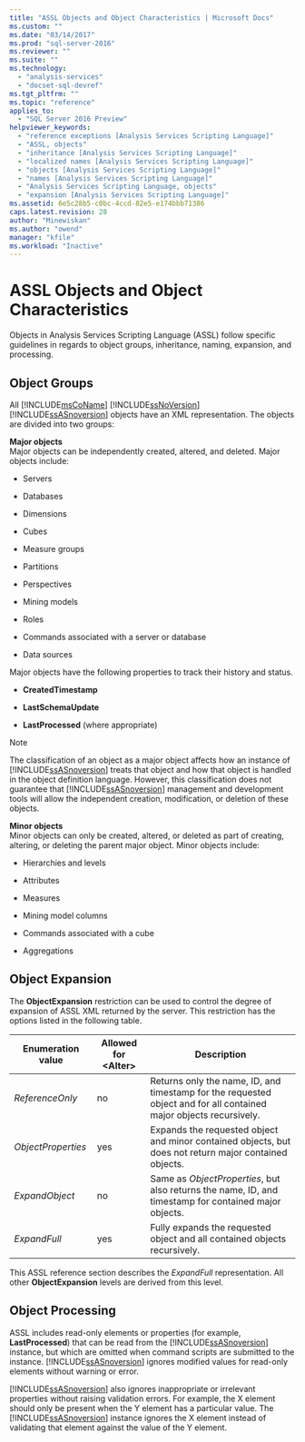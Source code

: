 ```yaml
---
title: "ASSL Objects and Object Characteristics | Microsoft Docs"
ms.custom: ""
ms.date: "03/14/2017"
ms.prod: "sql-server-2016"
ms.reviewer: ""
ms.suite: ""
ms.technology: 
  - "analysis-services"
  - "docset-sql-devref"
ms.tgt_pltfrm: ""
ms.topic: "reference"
applies_to: 
  - "SQL Server 2016 Preview"
helpviewer_keywords: 
  - "reference exceptions [Analysis Services Scripting Language]"
  - "ASSL, objects"
  - "inheritance [Analysis Services Scripting Language]"
  - "localized names [Analysis Services Scripting Language]"
  - "objects [Analysis Services Scripting Language]"
  - "names [Analysis Services Scripting Language]"
  - "Analysis Services Scripting Language, objects"
  - "expansion [Analysis Services Scripting Language]"
ms.assetid: 6e5c28b5-c0bc-4ccd-82e5-e174bbb71386
caps.latest.revision: 28
author: "Minewiskan"
ms.author: "owend"
manager: "kfile"
ms.workload: "Inactive"
---
```

# ASSL Objects and Object Characteristics
  Objects in Analysis Services Scripting Language (ASSL) follow specific guidelines in regards to object groups, inheritance, naming, expansion, and processing.  
  
## Object Groups  
 All [!INCLUDE[msCoName](../../../includes/msconame-md.md)] [!INCLUDE[ssNoVersion](../../../includes/ssnoversion-md.md)] [!INCLUDE[ssASnoversion](../../../includes/ssasnoversion-md.md)] objects have an XML representation. The objects are divided into two groups:  
  
 **Major objects**  
 Major objects can be independently created, altered, and deleted. Major objects include:  
  
-   Servers  
  
-   Databases  
  
-   Dimensions  
  
-   Cubes  
  
-   Measure groups  
  
-   Partitions  
  
-   Perspectives  
  
-   Mining models  
  
-   Roles  
  
-   Commands associated with a server or database  
  
-   Data sources  
  
 Major objects have the following properties to track their history and status.  
  
-   **CreatedTimestamp**  
  
-   **LastSchemaUpdate**  
  
-   **LastProcessed** (where appropriate)  
  
> [!NOTE]  
>  The classification of an object as a major object affects how an instance of [!INCLUDE[ssASnoversion](../../../includes/ssasnoversion-md.md)] treats that object and how that object is handled in the object definition language. However, this classification does not guarantee that [!INCLUDE[ssASnoversion](../../../includes/ssasnoversion-md.md)] management and development tools will allow the independent creation, modification, or deletion of these objects.  
  
 **Minor objects**  
 Minor objects can only be created, altered, or deleted as part of creating, altering, or deleting the parent major object. Minor objects include:  
  
-   Hierarchies and levels  
  
-   Attributes  
  
-   Measures  
  
-   Mining model columns  
  
-   Commands associated with a cube  
  
-   Aggregations  
  
## Object Expansion  
 The **ObjectExpansion** restriction can be used to control the degree of expansion of ASSL XML returned by the server. This restriction has the options listed in the following table.  
  
|Enumeration value|Allowed for \<Alter>|Description|  
|-----------------------|---------------------------|-----------------|  
|*ReferenceOnly*|no|Returns only the name, ID, and timestamp for the requested object and for all contained major objects recursively.|  
|*ObjectProperties*|yes|Expands the requested object and minor contained objects, but does not return major contained objects.|  
|*ExpandObject*|no|Same as *ObjectProperties*, but also returns the name, ID, and timestamp for contained major objects.|  
|*ExpandFull*|yes|Fully expands the requested object and all contained objects recursively.|  
  
 This ASSL reference section describes the *ExpandFull* representation. All other **ObjectExpansion** levels are derived from this level.  
  
## Object Processing  
 ASSL includes read-only elements or properties (for example, **LastProcessed**) that can be read from the [!INCLUDE[ssASnoversion](../../../includes/ssasnoversion-md.md)] instance, but which are omitted when command scripts are submitted to the instance. [!INCLUDE[ssASnoversion](../../../includes/ssasnoversion-md.md)] ignores modified values for read-only elements without warning or error.  
  
 [!INCLUDE[ssASnoversion](../../../includes/ssasnoversion-md.md)] also ignores inappropriate or irrelevant properties without raising validation errors. For example, the X element should only be present when the Y element has a particular value. The [!INCLUDE[ssASnoversion](../../../includes/ssasnoversion-md.md)] instance ignores the X element instead of validating that element against the value of the Y element.  
  
  
